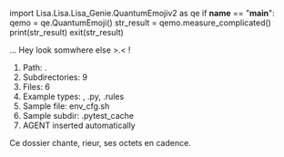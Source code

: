
import Lisa.Lisa.Lisa_Genie.QuantumEmojiv2 as qe
if __name__ == "__main__":
  qemo = qe.QuantumEmoji()
  str_result = qemo.measure_complicated()
  print(str_result)
  exit(str_result)

... Hey look somwhere else >.< !

1. Path: .
2. Subdirectories: 9
3. Files: 6
4. Example types: , .py, .rules
5. Sample file: env_cfg.sh
6. Sample subdir: .pytest_cache
7. AGENT inserted automatically

Ce dossier chante, rieur, ses octets en cadence.
